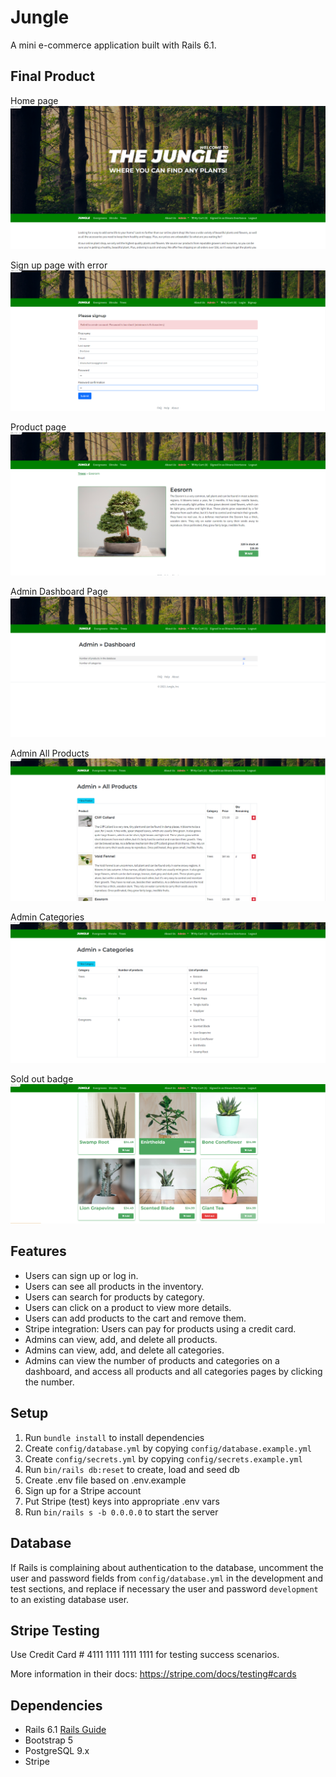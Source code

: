 # Jungle

A mini e-commerce application built with Rails 6.1.

## Final Product

Home page
!["Home page"](docs/home_page.png)

Sign up page with error
!["Sign up page with error"](docs/sign_up_error.png)

Product page
!["Product"](docs/product.png)

Admin Dashboard Page
!["Admin Dashboard Page"](docs/admin_dashboard.png)

Admin All Products
!["Admin All Products"](docs/admin_all_products.png)

Admin Categories
!["Admin Categories"](docs/admin_categories.png)

Sold out badge
!["Sold out badge"](docs/sold_out_badge.png)

## Features
* Users can sign up or log in.
* Users can see all products in the inventory.
* Users can search for products by category.
* Users can click on a product to view more details.
* Users can add products to the cart and remove them.
* Stripe integration: Users can pay for products using a credit card.
* Admins can view, add, and delete all products.
* Admins can view, add, and delete all categories.
* Admins can view the number of products and categories on a dashboard, and access all products and all categories pages by clicking the number.

## Setup

1. Run `bundle install` to install dependencies
2. Create `config/database.yml` by copying `config/database.example.yml`
3. Create `config/secrets.yml` by copying `config/secrets.example.yml`
4. Run `bin/rails db:reset` to create, load and seed db
5. Create .env file based on .env.example
6. Sign up for a Stripe account
7. Put Stripe (test) keys into appropriate .env vars
8. Run `bin/rails s -b 0.0.0.0` to start the server

## Database

If Rails is complaining about authentication to the database, uncomment the user and password fields from `config/database.yml` in the development and test sections, and replace if necessary the user and password `development` to an existing database user.

## Stripe Testing

Use Credit Card # 4111 1111 1111 1111 for testing success scenarios.

More information in their docs: <https://stripe.com/docs/testing#cards>

## Dependencies

- Rails 6.1 [Rails Guide](http://guides.rubyonrails.org/v6.1/)
- Bootstrap 5
- PostgreSQL 9.x
- Stripe
